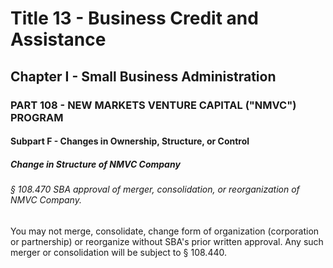
# Title 13 - Business Credit and Assistance
## Chapter I - Small Business Administration
### PART 108 - NEW MARKETS VENTURE CAPITAL ("NMVC") PROGRAM
#### Subpart F - Changes in Ownership, Structure, or Control
##### Change in Structure of NMVC Company
###### § 108.470 SBA approval of merger, consolidation, or reorganization of NMVC Company.

You may not merge, consolidate, change form of organization (corporation or partnership) or reorganize without SBA's prior written approval. Any such merger or consolidation will be subject to § 108.440.
